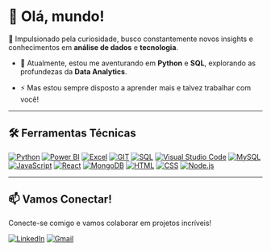 # **👋 Olá, mundo!**

🚀 Impulsionado pela curiosidade, busco constantemente novos insights e conhecimentos em **análise de dados** e **tecnologia**.

- 🔭 Atualmente, estou me aventurando em **Python** e **SQL**, explorando as profundezas da **Data Analytics**.

- ⚡ Mas estou sempre disposto a aprender mais e talvez trabalhar com você!
---
## **🛠️ Ferramentas Técnicas**

[![Python](https://img.shields.io/badge/Python-000000?style=for-the-badge&logo=python&logoColor=white)]()
[![Power BI](https://img.shields.io/badge/Power_BI-000000?style=for-the-badge&logo=powerbi&logoColor=white)]()
[![Excel](https://img.shields.io/badge/Excel-000000?style=for-the-badge&logo=microsoft-excel&logoColor=white)]()
[![GIT](https://img.shields.io/badge/Git-000000?style=for-the-badge&logo=git&logoColor=white)]()
[![SQL](https://img.shields.io/badge/SQL-000000?style=for-the-badge&logo=sql&logoColor=white)]()
[![Visual Studio Code](https://img.shields.io/badge/Visual_Studio_Code-000000?style=for-the-badge&logo=visualstudiocode&logoColor=white)]()
[![MySQL](https://img.shields.io/badge/MySQL-000000?style=for-the-badge&logo=mysql&logoColor=white)]()
[![JavaScript](https://img.shields.io/badge/JavaScript-000000?style=for-the-badge&logo=javascript&logoColor=white)]()
[![React](https://img.shields.io/badge/React-000000?style=for-the-badge&logo=react&logoColor=white)]()
[![MongoDB](https://img.shields.io/badge/MongoDB-000000?style=for-the-badge&logo=mongodb&logoColor=white)]()
[![HTML](https://img.shields.io/badge/HTML5-000000?style=for-the-badge&logo=html5&logoColor=white)]()
[![CSS](https://img.shields.io/badge/CSS-000000?style=for-the-badge&logo=css3&logoColor=white)]()
[![Node.js](https://img.shields.io/badge/Node.js-000000?style=for-the-badge&logo=node.js&logoColor=white)]()

---
## 📫 Vamos Conectar!
Conecte-se comigo e vamos colaborar em projetos incríveis!

[![LinkedIn](https://img.shields.io/badge/LinkedIn-0A66C2?style=for-the-badge&logo=linkedin&logoColor=white)](https://www.linkedin.com/in/gabrielxvnx)
[![Gmail](https://img.shields.io/badge/Gmail-D14836?style=for-the-badge&logo=gmail&logoColor=white)](https://mail.google.com/)
